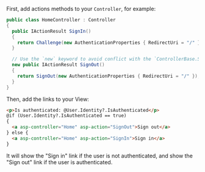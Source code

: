 First, add actions methods to your `Controller`, for example:

```csharp
public class HomeController : Controller
{
  public IActionResult SignIn()
  {
    return Challenge(new AuthenticationProperties { RedirectUri = "/" });
  }

  // Use the `new` keyword to avoid conflict with the `ControllerBase.SignOut` method
  new public IActionResult SignOut()
  {
    return SignOut(new AuthenticationProperties { RedirectUri = "/" });
  }
}
```

Then, add the links to your View:

```html
<p>Is authenticated: @User.Identity?.IsAuthenticated</p>
@if (User.Identity?.IsAuthenticated == true)
{
  <a asp-controller="Home" asp-action="SignOut">Sign out</a>
} else {
  <a asp-controller="Home" asp-action="SignIn">Sign in</a>
}
```

It will show the "Sign in" link if the user is not authenticated, and show the "Sign out" link if the user is authenticated.
